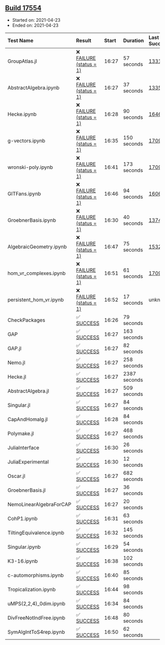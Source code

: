 ## [Build 17554](https://oscarci.mathematik.uni-kl.de/job/oscar/17554/)

* Started on: 2021-04-23
* Ended on: 2021-04-23

| Test Name    | Result | Start | Duration | Last Success | First Failure |
|:-------------|:-------|:------|:---------|:-------------|:--------------|
| GroupAtlas.jl | ❌ [FAILURE (status = 1)](https://oscarci.mathematik.uni-kl.de/job/oscar/17554/artifact/logs/build-17554/GroupAtlas.jl.log) | 16:27 | 57 seconds | [13311](https://oscarci.mathematik.uni-kl.de/job/oscar/13311/) | [13312](https://oscarci.mathematik.uni-kl.de/job/oscar/13312/) |
| AbstractAlgebra.ipynb | ❌ [FAILURE (status = 1)](https://oscarci.mathematik.uni-kl.de/job/oscar/17554/artifact/logs/build-17554/AbstractAlgebra.ipynb.log) | 16:27 | 37 seconds | [13355](https://oscarci.mathematik.uni-kl.de/job/oscar/13355/) | [13356](https://oscarci.mathematik.uni-kl.de/job/oscar/13356/) |
| Hecke.ipynb | ❌ [FAILURE (status = 1)](https://oscarci.mathematik.uni-kl.de/job/oscar/17554/artifact/logs/build-17554/Hecke.ipynb.log) | 16:28 | 90 seconds | [16463](https://oscarci.mathematik.uni-kl.de/job/oscar/16463/) | [16464](https://oscarci.mathematik.uni-kl.de/job/oscar/16464/) |
| g-vectors.ipynb | ❌ [FAILURE (status = 1)](https://oscarci.mathematik.uni-kl.de/job/oscar/17554/artifact/logs/build-17554/g-vectors.ipynb.log) | 16:35 | 150 seconds | [17099](https://oscarci.mathematik.uni-kl.de/job/oscar/17099/) | [17100](https://oscarci.mathematik.uni-kl.de/job/oscar/17100/) |
| wronski-poly.ipynb | ❌ [FAILURE (status = 1)](https://oscarci.mathematik.uni-kl.de/job/oscar/17554/artifact/logs/build-17554/wronski-poly.ipynb.log) | 16:41 | 173 seconds | [17098](https://oscarci.mathematik.uni-kl.de/job/oscar/17098/) | [17099](https://oscarci.mathematik.uni-kl.de/job/oscar/17099/) |
| GITFans.ipynb | ❌ [FAILURE (status = 1)](https://oscarci.mathematik.uni-kl.de/job/oscar/17554/artifact/logs/build-17554/GITFans.ipynb.log) | 16:46 | 94 seconds | [16068](https://oscarci.mathematik.uni-kl.de/job/oscar/16068/) | [16069](https://oscarci.mathematik.uni-kl.de/job/oscar/16069/) |
| GroebnerBasis.ipynb | ❌ [FAILURE (status = 1)](https://oscarci.mathematik.uni-kl.de/job/oscar/17554/artifact/logs/build-17554/GroebnerBasis.ipynb.log) | 16:30 | 40 seconds | [13748](https://oscarci.mathematik.uni-kl.de/job/oscar/13748/) | [13749](https://oscarci.mathematik.uni-kl.de/job/oscar/13749/) |
| AlgebraicGeometry.ipynb | ❌ [FAILURE (status = 1)](https://oscarci.mathematik.uni-kl.de/job/oscar/17554/artifact/logs/build-17554/AlgebraicGeometry.ipynb.log) | 16:47 | 75 seconds | [15322](https://oscarci.mathematik.uni-kl.de/job/oscar/15322/) | [15323](https://oscarci.mathematik.uni-kl.de/job/oscar/15323/) |
| hom_vr_complexes.ipynb | ❌ [FAILURE (status = 1)](https://oscarci.mathematik.uni-kl.de/job/oscar/17554/artifact/logs/build-17554/hom_vr_complexes.ipynb.log) | 16:51 | 61 seconds | [17099](https://oscarci.mathematik.uni-kl.de/job/oscar/17099/) | [17100](https://oscarci.mathematik.uni-kl.de/job/oscar/17100/) |
| persistent_hom_vr.ipynb | ❌ [FAILURE (status = 1)](https://oscarci.mathematik.uni-kl.de/job/oscar/17554/artifact/logs/build-17554/persistent_hom_vr.ipynb.log) | 16:52 | 17 seconds | unknown | unknown |
| CheckPackages | ✅ [SUCCESS](https://oscarci.mathematik.uni-kl.de/job/oscar/17554/artifact/logs/build-17554/CheckPackages.log) | 16:26 | 79 seconds |  |  |
| GAP | ✅ [SUCCESS](https://oscarci.mathematik.uni-kl.de/job/oscar/17554/artifact/logs/build-17554/GAP.log) | 16:27 | 163 seconds |  |  |
| GAP.jl | ✅ [SUCCESS](https://oscarci.mathematik.uni-kl.de/job/oscar/17554/artifact/logs/build-17554/GAP.jl.log) | 16:27 | 82 seconds |  |  |
| Nemo.jl | ✅ [SUCCESS](https://oscarci.mathematik.uni-kl.de/job/oscar/17554/artifact/logs/build-17554/Nemo.jl.log) | 16:27 | 258 seconds |  |  |
| Hecke.jl | ✅ [SUCCESS](https://oscarci.mathematik.uni-kl.de/job/oscar/17554/artifact/logs/build-17554/Hecke.jl.log) | 16:27 | 2387 seconds |  |  |
| AbstractAlgebra.jl | ✅ [SUCCESS](https://oscarci.mathematik.uni-kl.de/job/oscar/17554/artifact/logs/build-17554/AbstractAlgebra.jl.log) | 16:27 | 509 seconds |  |  |
| Singular.jl | ✅ [SUCCESS](https://oscarci.mathematik.uni-kl.de/job/oscar/17554/artifact/logs/build-17554/Singular.jl.log) | 16:27 | 84 seconds |  |  |
| CapAndHomalg.jl | ✅ [SUCCESS](https://oscarci.mathematik.uni-kl.de/job/oscar/17554/artifact/logs/build-17554/CapAndHomalg.jl.log) | 16:28 | 84 seconds |  |  |
| Polymake.jl | ✅ [SUCCESS](https://oscarci.mathematik.uni-kl.de/job/oscar/17554/artifact/logs/build-17554/Polymake.jl.log) | 16:27 | 468 seconds |  |  |
| JuliaInterface | ✅ [SUCCESS](https://oscarci.mathematik.uni-kl.de/job/oscar/17554/artifact/logs/build-17554/JuliaInterface.log) | 16:30 | 26 seconds |  |  |
| JuliaExperimental | ✅ [SUCCESS](https://oscarci.mathematik.uni-kl.de/job/oscar/17554/artifact/logs/build-17554/JuliaExperimental.log) | 16:30 | 12 seconds |  |  |
| Oscar.jl | ✅ [SUCCESS](https://oscarci.mathematik.uni-kl.de/job/oscar/17554/artifact/logs/build-17554/Oscar.jl.log) | 16:27 | 682 seconds |  |  |
| GroebnerBasis.jl | ✅ [SUCCESS](https://oscarci.mathematik.uni-kl.de/job/oscar/17554/artifact/logs/build-17554/GroebnerBasis.jl.log) | 16:27 | 36 seconds |  |  |
| NemoLinearAlgebraForCAP | ✅ [SUCCESS](https://oscarci.mathematik.uni-kl.de/job/oscar/17554/artifact/logs/build-17554/NemoLinearAlgebraForCAP.log) | 16:27 | 20 seconds |  |  |
| CohP1.ipynb | ✅ [SUCCESS](https://oscarci.mathematik.uni-kl.de/job/oscar/17554/artifact/logs/build-17554/CohP1.ipynb.log) | 16:31 | 63 seconds |  |  |
| TiltingEquivalence.ipynb | ✅ [SUCCESS](https://oscarci.mathematik.uni-kl.de/job/oscar/17554/artifact/logs/build-17554/TiltingEquivalence.ipynb.log) | 16:32 | 145 seconds |  |  |
| Singular.ipynb | ✅ [SUCCESS](https://oscarci.mathematik.uni-kl.de/job/oscar/17554/artifact/logs/build-17554/Singular.ipynb.log) | 16:29 | 54 seconds |  |  |
| K3-16.ipynb | ✅ [SUCCESS](https://oscarci.mathematik.uni-kl.de/job/oscar/17554/artifact/logs/build-17554/K3-16.ipynb.log) | 16:38 | 102 seconds |  |  |
| c-automorphisms.ipynb | ✅ [SUCCESS](https://oscarci.mathematik.uni-kl.de/job/oscar/17554/artifact/logs/build-17554/c-automorphisms.ipynb.log) | 16:40 | 85 seconds |  |  |
| Tropicalization.ipynb | ✅ [SUCCESS](https://oscarci.mathematik.uni-kl.de/job/oscar/17554/artifact/logs/build-17554/Tropicalization.ipynb.log) | 16:44 | 98 seconds |  |  |
| uMPS(2,2,4)_0dim.ipynb | ✅ [SUCCESS](https://oscarci.mathematik.uni-kl.de/job/oscar/17554/artifact/logs/build-17554/uMPS-2-2-4-_0dim.ipynb.log) | 16:34 | 84 seconds |  |  |
| DivFreeNotIndFree.ipynb | ✅ [SUCCESS](https://oscarci.mathematik.uni-kl.de/job/oscar/17554/artifact/logs/build-17554/DivFreeNotIndFree.ipynb.log) | 16:48 | 80 seconds |  |  |
| SymAlgIntToS4rep.ipynb | ✅ [SUCCESS](https://oscarci.mathematik.uni-kl.de/job/oscar/17554/artifact/logs/build-17554/SymAlgIntToS4rep.ipynb.log) | 16:50 | 62 seconds |  |  |
